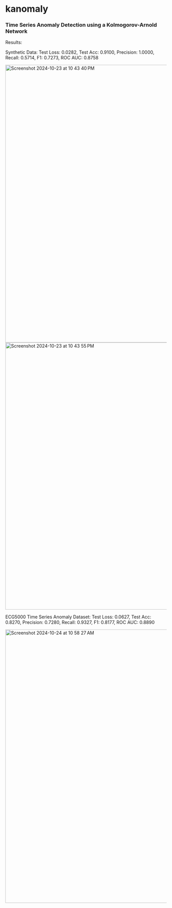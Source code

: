 # kanomaly
### Time Series Anomaly Detection using a Kolmogorov-Arnold Network

Results:

Synthetic Data:
Test Loss: 0.0282, Test Acc: 0.9100, Precision: 1.0000, Recall: 0.5714, F1: 0.7273, ROC AUC: 0.8758

<img width="868" alt="Screenshot 2024-10-23 at 10 43 40 PM" src="https://github.com/user-attachments/assets/d495f18d-3641-42e2-8e72-1d4185ce03dc">
<img width="835" alt="Screenshot 2024-10-23 at 10 43 55 PM" src="https://github.com/user-attachments/assets/9faf03fd-98ed-432c-aed6-11599c1a6ed9">



ECG5000 Time Series Anomaly Dataset:
Test Loss: 0.0627, Test Acc: 0.8270, Precision: 0.7280, Recall: 0.9327, F1: 0.8177, ROC AUC: 0.8890

<img width="855" alt="Screenshot 2024-10-24 at 10 58 27 AM" src="https://github.com/user-attachments/assets/cc290973-90b7-4b3b-9825-8c523c123a62">


